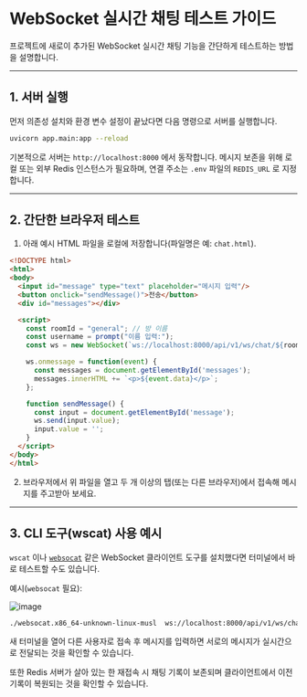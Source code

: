 # WebSocket 실시간 채팅 테스트 가이드

프로젝트에 새로이 추가된 WebSocket 실시간 채팅 기능을 간단하게 테스트하는 방법을 설명합니다.

---

## 1. 서버 실행

먼저 의존성 설치와 환경 변수 설정이 끝났다면 다음 명령으로 서버를 실행합니다.

```bash
uvicorn app.main:app --reload
```

기본적으로 서버는 `http://localhost:8000` 에서 동작합니다. 메시지 보존을 위해 로컬 또는 외부 Redis 인스턴스가 필요하며, 연결 주소는 `.env` 파일의 `REDIS_URL` 로 지정합니다.

---

## 2. 간단한 브라우저 테스트

1. 아래 예시 HTML 파일을 로컬에 저장합니다(파일명은 예: `chat.html`).

```html
<!DOCTYPE html>
<html>
<body>
  <input id="message" type="text" placeholder="메시지 입력"/>
  <button onclick="sendMessage()">전송</button>
  <div id="messages"></div>

  <script>
    const roomId = "general"; // 방 이름
    const username = prompt("이름 입력:");
    const ws = new WebSocket(`ws://localhost:8000/api/v1/ws/chat/${roomId}?username=${username}`);

    ws.onmessage = function(event) {
      const messages = document.getElementById('messages');
      messages.innerHTML += `<p>${event.data}</p>`;
    };

    function sendMessage() {
      const input = document.getElementById('message');
      ws.send(input.value);
      input.value = '';
    }
  </script>
</body>
</html>
```

2. 브라우저에서 위 파일을 열고 두 개 이상의 탭(또는 다른 브라우저)에서 접속해 메시지를 주고받아 보세요.

---

## 3. CLI 도구(wscat) 사용 예시

`wscat` 이나 [`websocat`](https://github.com/vi/websocat/releases) 같은 WebSocket 클라이언트 도구를 설치했다면 터미널에서 바로 테스트할 수도 있습니다.

예시(`websocat` 필요):

![image](https://github.com/user-attachments/assets/86d22c6a-b4c3-4c82-955a-cb0ab5c6036f)

```bash
./websocat.x86_64-unknown-linux-musl  ws://localhost:8000/api/v1/ws/chat/general?username=alice
```

새 터미널을 열어 다른 사용자로 접속 후 메시지를 입력하면 서로의 메시지가 실시간으로 전달되는 것을 확인할 수 있습니다.

또한 Redis 서버가 살아 있는 한 재접속 시 채팅 기록이 보존되며 클라이언트에서 이전 기록이 복원되는 것을 확인할 수 있습니다.
